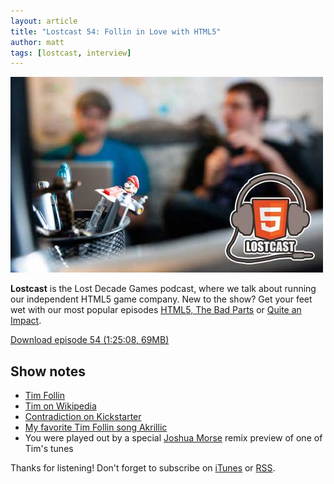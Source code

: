 ```yaml
---
layout: article
title: "Lostcast 54: Follin in Love with HTML5"
author: matt
tags: [lostcast, interview]
---
```

<div class="full-frame">
	<img alt="Lostcast gamedev podcast" src="/media/images/lostcast/splash.jpg" width="500" height="313">
</div>

**Lostcast** is the Lost Decade Games podcast, where we talk about running our independent HTML5 game company. New to the show? Get your feet wet with our most popular episodes [HTML5, The Bad Parts](/lostcast-episode-7-html5-the-bad-parts/) or [Quite an Impact](/lostcast-episode-14-quite-an-impact/).

<a class="download-podcast" href="http://media.lostdecadegames.com/lostcast/lostcast_54.mp3">
	Download episode 54 (1:25:08, 69MB)
</a>

## Show notes

* [Tim Follin](http://www.timfollin.pwp.blueyonder.co.uk/)
* [Tim on Wikipedia](http://en.wikipedia.org/wiki/Tim_Follin)
* [Contradiction on Kickstarter](http://www.kickstarter.com/projects/139513174/contradiction-an-interactive-murder-mystery-movie)
* [My favorite Tim Follin song Akrillic](http://www.youtube.com/watch?v=2jbJSftFr20)
* You were played out by a special [Joshua Morse](http://jmflava.com/) remix preview of one of Tim's tunes

Thanks for listening! Don't forget to subscribe on [iTunes](http://itunes.apple.com/us/podcast/lostcast/id481950724) or [RSS](/lostcast.xml).
